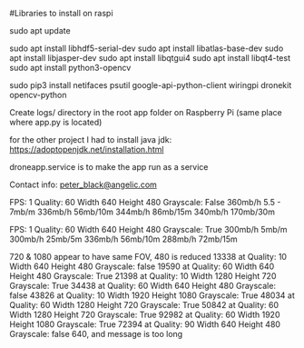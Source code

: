 #Libraries to install on raspi

sudo apt update

sudo apt install libhdf5-serial-dev
sudo apt install libatlas-base-dev
sudo apt install libjasper-dev
sudo apt install libqtgui4
sudo apt install libqt4-test
sudo apt install python3-opencv

sudo pip3 install netifaces psutil google-api-python-client 
                  wiringpi dronekit opencv-python

Create logs/ directory in the root app folder on Raspberry Pi (same place where app.py is located)

for the other project I had to install java jdk: https://adoptopenjdk.net/installation.html


droneapp.service is to make the app run as a service

Contact info: peter_black@angelic.com

FPS: 1  Quality: 60  Width 640 Height 480  Grayscale: False
360mb/h 5.5 - 7mb/m
336mb/h 56mb/10m
344mb/h 86mb/15m
340mb/h 170mb/30m

FPS: 1  Quality: 60  Width 640 Height 480  Grayscale: True
300mb/h 5mb/m
300mb/h 25mb/5m
336mb/h 56mb/10m
288mb/h 72mb/15m

720 & 1080 appear to have same FOV, 480 is reduced
13338 at Quality: 10  Width 640 Height 480  Grayscale: false
19590 at Quality: 60  Width 640 Height 480  Grayscale: True
21398 at Quality: 10  Width 1280 Height 720  Grayscale: True
34438 at Quality: 60  Width 640 Height 480  Grayscale: false
43826 at Quality: 10  Width 1920 Height 1080  Grayscale: True
48034 at Quality: 60  Width 1280 Height 720  Grayscale: True
50842 at Quality: 60  Width 1280 Height 720  Grayscale: True
92982 at Quality: 60  Width 1920 Height 1080  Grayscale: True
72394 at Quality: 90  Width 640 Height 480  Grayscale: false 640, and message is too long
